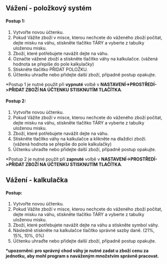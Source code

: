 ## Vážení - položkový systém

#### Postup 1:

1. Vytvořte novou účtenku.
2. Pokud Vážíte zboží v misce, kterou nechcete do váženého zboží počítat, dejte misku na váhu, stiskněte tlačítko TÁRY a vyberte z tabulky uloženou misku.
3. Zboží, které potřebujete navážit dejte na váhu.
4. Označte vážené zboží a stiskněte tlačítko váhy na kalkulačce. \(vážená hodnota se přepíše do pole kalkulačky\)
5. Stiskněte tlačítko PŘIDAT POLOŽKU.
6. Účtenku uhraďte nebo přidejte další zboží, případně postup opakujte.

\*Postup 1 je nutné použít při **vypnuté** volbě v **NASTAVENÍ-&gt;PROSTŘEDÍ-&gt;PŘIDAT ZBOŽÍ NA ÚČTENKU STISKNUTÍM TLAČÍTKA**.

#### Postup 2:

1. Vytvořte novou účtenku.
2. Pokud Vážíte zboží v misce, kterou nechcete do váženého zboží počítat, dejte misku na váhu, stiskněte tlačítko TÁRY a vyberte z tabulky uloženou misku.
3. Zboží, které potřebujete navážit dejte na váhu.
4. Stiskněte tlačítko váhy na kalkulačce a klikněte na dlaždici zboží. \(vážená hodnota se přepíše do pole kalkulačky\)
5. Účtenku uhraďte nebo přidejte další zboží, případně postup opakujte.

\*Postup 2 je nutné použít při **zapnuté** volbě v **NASTAVENÍ-&gt;PROSTŘEDÍ-&gt;PŘIDAT ZBOŽÍ NA ÚČTENKU STISKNUTÍM TLAČÍTKA**.

## **Vážení - kalkulačka**

#### Postup:

1. Vytvořte novou účtenku.
2. Pokud Vážíte zboží v misce, kterou nechcete do váženého zboží počítat, dejte misku na váhu, stiskněte tlačítko TÁRY a vyberte z tabulky uloženou misku.
3. Zboží, které potřebujete navážit dejte na váhu a stiskněte symbol váhy.
4. Následně stiskněte na kalkulačce tlačítko správné sazby daně. \(21%,  15%,  10%, 0%\)
5. Účtenku uhraďte nebo přidejte další zboží, případně postup opakujte.

**\*upozornění: pro správný chod váhy je nutné zadat u zboží cenu za jednotku, aby mohl program s naváženým množstvím správně pracovat.**

